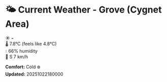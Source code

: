 # 🌤️ Current Weather - Grove (Cygnet Area)

☀️ **-**  
🌡️ 7.8°C (feels like 4.8°C)  
💧 66% humidity  
💨 S 7 km/h  

**Comfort:** Cold ❄️  
**Updated:** 20251022180000
